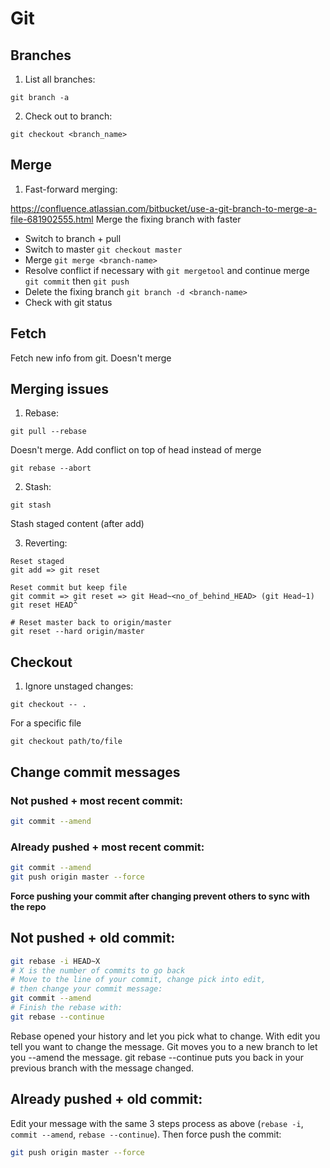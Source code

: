 # Git

## Branches

1. List all branches:

```
git branch -a
```

2. Check out to branch:

```
git checkout <branch_name>
```

## Merge

1. Fast-forward merging:

<href>https://confluence.atlassian.com/bitbucket/use-a-git-branch-to-merge-a-file-681902555.html</href>
Merge the fixing branch with faster
* Switch to branch + pull
* Switch to master ```git checkout master```
* Merge ```git merge <branch-name>```
* Resolve conflict if necessary with ```git mergetool``` and continue merge ```git commit``` then ```git push```
* Delete the fixing branch ```git branch -d <branch-name>```
* Check with git status

## Fetch

Fetch new info from git. Doesn't merge

## Merging issues
1. Rebase:

```
git pull --rebase
```
Doesn't merge. Add conflict on top of head instead of merge

```
git rebase --abort
```

2. Stash:

```
git stash
```

Stash staged content (after add)

3. Reverting:

```
Reset staged
git add => git reset
```

```
Reset commit but keep file
git commit => git reset => git Head~<no_of_behind_HEAD> (git Head~1)
git reset HEAD^

```

```
# Reset master back to origin/master
git reset --hard origin/master
```

## Checkout
1. Ignore unstaged changes:

```
git checkout -- .
```

For a specific file

```
git checkout path/to/file
```

## Change commit messages


### Not pushed + most recent commit:
```bash
git commit --amend
```

### Already pushed + most recent commit:

```bash
git commit --amend
git push origin master --force
```

**Force pushing your commit after changing prevent others to sync with the repo**

## Not pushed + old commit:
```bash
git rebase -i HEAD~X
# X is the number of commits to go back
# Move to the line of your commit, change pick into edit,
# then change your commit message:
git commit --amend
# Finish the rebase with:
git rebase --continue
```
Rebase opened your history and let you pick what to change. With edit you tell you want to change the message. Git moves you to a new branch to let you --amend the message. git rebase --continue puts you back in your previous branch with the message changed.

## Already pushed + old commit:
Edit your message with the same 3 steps process as above (`rebase -i`, `commit --amend`, `rebase --continue`).
Then force push the commit:
```bash
git push origin master --force
```
